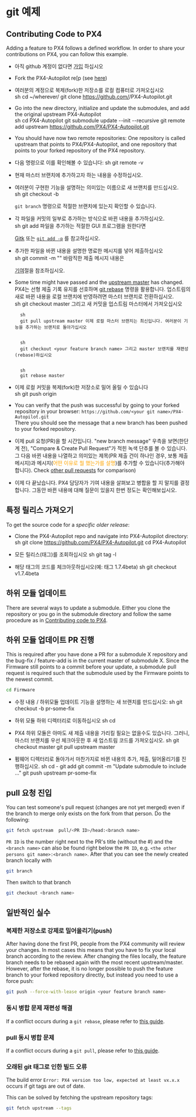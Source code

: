 # git 예제

<a id="contributing_code"></a>

## Contributing Code to PX4

Adding a feature to PX4 follows a defined workflow. In order to share your contributions on PX4, you can follow this example.

* 아직 github 계정이 없다면 [가입](https://github.com/join) 하십시오
* Fork the PX4-Autopilot re[p (see [here](https://help.github.com/articles/fork-a-repo/#fork-an-example-repository))
* 여러분의 계정으로 복제(fork)한 저장소를 로컬 컴퓨터로 가져오십시오  
        sh
        cd ~/wherever/
        git clone https://github.com/<your git name>/PX4-Autopilot.git

* Go into the new directory, initialize and update the submodules, and add the original upstream PX4-Autopilot  
        sh
        cd PX4-Autopilot
        git submodule update --init --recursive
        git remote add upstream https://github.com/PX4/PX4-Autopilot.git

* You should have now two remote repositories: One repository is called upstream that points to PX4/PX4-Autopilot, and one repository that points to your forked repository of the PX4 repository.
* 다음 명령으로 이를 확인해볼 수 있습니다: 
        sh
        git remote -v

* 현재 마스터 브랜치에 추가하고자 하는 내용을 수정하십시오.
* 여러분이 구현한 기능을 설명하는 의미있는 이름으로 새 브랜치를 만드십시오.  
        sh
        git checkout -b <your feature branch name>
    
    `git branch` 명령으로 적절한 브랜치에 있는지 확인할 수 있습니다.
* 각 파일을 커밋의 일부로 추가하는 방식으로 바뀐 내용을 추가하십시오.  
        sh
        git add <file name> 파일을 추가하는 적절한 GUI 프로그램을 원한다면 
    
    [Gitk](https://git-scm.com/book/en/v2/Git-in-Other-Environments-Graphical-Interfaces) 또는 [`git add -p`](http://nuclearsquid.com/writings/git-add/) 를 참고하십시오.
* 추가한 파일을 바뀐 내용을 설명한 명료한 메시지를 넣어 제출하십시오  
        sh
        git commit -m "<your commit message>" 바람직한 제출 메시지 내용은 
    
    [기여](../contribute/README.md)절을 참조하십시오.
* Some time might have passed and the [upstream master](https://github.com/PX4/PX4-Autopilot.git) has changed. PX4는 선형 제출 기록 유지를 선호하며 [git rebase](https://git-scm.com/book/de/v1/Git-Branching-Rebasing) 명령을 활용합니다. 업스트림의 새로 바뀐 내용을 로컬 브랜치에 반영하려면 마스터 브랜치로 전환하십시오.  
        sh
        git checkout master 그리고 새 커밋을 업스트림 마스터에서 가져오십시오
    
      
        sh
        git pull upstream master 이제 로컬 마스터 브랜치는 최신입니다. 여러분이 기능을 추가하는 브랜치로 돌아가십시오
    
      
        sh
        git checkout <your feature branch name> 그리고 master 브랜치를 재편성(rebase)하십시오
    
      
        sh
        git rebase master

* 이제 로컬 커밋을 복제(fork)한 저장소로 밀어 올릴 수 있습니다  
        sh
        git push origin <your feature branch name>

* You can verify that the push was successful by going to your forked repository in your browser: `https://github.com/<your git name>/PX4-Autopilot.git`  
    There you should see the message that a new branch has been pushed to your forked repository.
* 이제 pull 요청(PR)을 할 시간입니다. "new branch message" 우측을 보면(한단계 전), "Compare & Create Pull Request"가 적힌 녹색 단추를 볼 수 있습니다. 그 다음 바뀐 내용을 나열하고 의미있는 제목(PR 제출 건이 하나인 경우, 보통 제출 메시지)과 메시지(<span style="color:orange">어떤 이유로 뭘 했는가를 설명</span>)를 추가할 수 있습니다(추가해야 합니다). Check [other pull requests](https://github.com/PX4/PX4-Autopilot/pulls) for comparison)
* 이제 다 끝났습니다. PX4 담당자가 기여 내용을 살펴보고 병합을 할 지 말지를 결정합니다. 그동안 바뀐 내용에 대해 질문이 있을지 한번 정도는 확인해보십시오.

## 특정 릴리스 가져오기

To get the source code for a *specific older release*:

* Clone the PX4-Autopilot repo and navigate into PX4-Autopilot directory: 
        sh
        git clone https://github.com/PX4/PX4-Autopilot.git
        cd PX4-Autopilot

* 모든 릴리스(태그)를 조회하십시오 
        sh
        git tag -l

* 해당 태그의 코드를 체크아웃하십시오(예: 태그 1.7.4beta) 
        sh
        git checkout v1.7.4beta

## 하위 모듈 업데이트 

There are several ways to update a submodule. Either you clone the repository or you go in the submodule directory and follow the same procedure as in [Contributing code to PX4](#contributing_code).

## 하위 모듈 업데이트 PR 진행

This is required after you have done a PR for a submodule X repository and the bug-fix / feature-add is in the current master of submodule X. Since the Firmware still points to a commit before your update, a submodule pull request is required such that the submodule used by the Firmware points to the newest commit.

```sh
cd Firmware
```

* 수정 내용 / 하위모듈 업데이트 기능을 설명하는 새 브랜치를 만드십시오: 
        sh
        git checkout -b pr-some-fix

* 하위 모듈 하위 디렉터리로 이동하십시오 
        sh
        cd <path to submodule>

* PX4 하위 모듈은 아마도 새 제출 내용을 가리킬 필요는 없을수도 있습니다. 그러니, 마스터 브랜치를 우선 체크아웃한 후 새 업스트림 코드를 가져오십시오. 
        sh
        git checkout master
        git pull upstream master

* 펌웨어 디렉터리로 돌아가서 마찬가지로 바뀐 내용의 추가, 제출, 밀어올리기를 진행하십시오. 
        sh
        cd -
        git add <path to submodule>
        git commit -m "Update submodule to include ..."
        git push upstream pr-some-fix

## pull 요청 진입

You can test someone's pull request (changes are not yet merged) even if the branch to merge only exists on the fork from that person. Do the following:

```sh
git fetch upstream  pull/<PR ID>/head:<branch name>
```

`PR ID` is the number right next to the PR's title (without the #) and the `<branch name>` can also be found right below the `PR ID`, e.g. `<the other persons git name>:<branch name>`. After that you can see the newly created branch locally with

```sh
git branch
```

Then switch to that branch

```sh
git checkout <branch name>
```

## 일반적인 실수

### 복제한 저장소로 강제로 밀어올리기(push)

After having done the first PR, people from the PX4 community will review your changes. In most cases this means that you have to fix your local branch according to the review. After changing the files locally, the feature branch needs to be rebased again with the most recent upstream/master. However, after the rebase, it is no longer possible to push the feature branch to your forked repository directly, but instead you need to use a force push:

```sh
git push --force-with-lease origin <your feature branch name>
```

### 동시 병합 문제 재편성 해결

If a conflict occurs during a `git rebase`, please refer to [this guide](https://help.github.com/articles/resolving-merge-conflicts-after-a-git-rebase/).

### pull 동시 병합 문제

If a conflict occurs during a `git pull`, please refer to [this guide](https://help.github.com/articles/resolving-a-merge-conflict-using-the-command-line/#competing-line-change-merge-conflicts).

### 오래된 git 태그로 인한 빌드 오류

The build error `Error: PX4 version too low, expected at least vx.x.x` occurs if git tags are out of date.

This can be solved by fetching the upstream repository tags:

```sh
git fetch upstream --tags
```